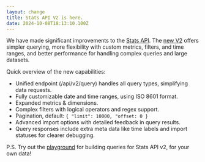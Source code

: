 ```yaml
---
layout: change
title: Stats API V2 is here.
date: 2024-10-08T18:13:10.100Z
---
```

W﻿e have made significant improvements to the [Stats API](https://plausible.io/docs/stats-api-v1). The [new V2](https://plausible.io/docs/stats-api) offers simpler querying, more flexibility with custom metrics, filters, and time ranges, and better performance for handling complex queries and large datasets.

Q﻿uick overview of the new capabilities:

* Unified endpoint (/api/v2/query) handles all query types, simplifying data requests.
* Fully customizable date and time ranges, using ISO 8601 format.
* Expanded metrics & dimensions.
* Complex filters with logical operators and regex support.
* Pagination, default: `{ "limit": 10000, "offset: 0 }`
* Advanced import options with detailed feedback in query results.
* Query responses include extra meta data like time labels and import statuses for clearer debugging.

P﻿.S. Try out the [playground](https://plausible.io/docs/stats-api-playground) for building queries for Stats API v2, for your own data!